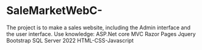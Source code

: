 # SaleMarketWebC-
The project is to make a sales website, including the Admin interface and the user interface.
Use knowledge:
ASP.Net core MVC
Razor Pages
Jquery
Bootstrap
SQL Server 2022
HTML-CSS-Javascript
